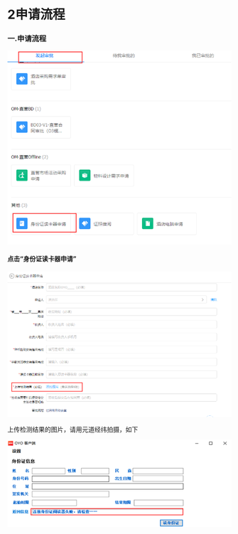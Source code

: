 # 2申请流程

### 一.申请流程

![](../../.gitbook/assets/image%20%28319%29.png)

#### 点击“身份证读卡器申请”

![](../../.gitbook/assets/image%20%28133%29.png)

上传检测结果的图片，请用元道经纬拍摄，如下

![](../../.gitbook/assets/image%20%28366%29.png)

## 


